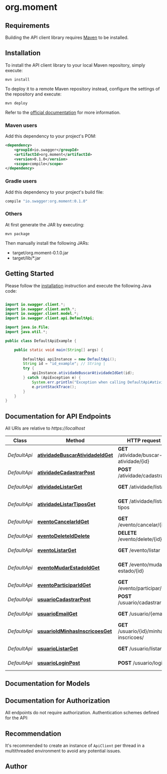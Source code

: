 # org.moment

## Requirements

Building the API client library requires [Maven](https://maven.apache.org/) to be installed.

## Installation

To install the API client library to your local Maven repository, simply execute:

```shell
mvn install
```

To deploy it to a remote Maven repository instead, configure the settings of the repository and execute:

```shell
mvn deploy
```

Refer to the [official documentation](https://maven.apache.org/plugins/maven-deploy-plugin/usage.html) for more information.

### Maven users

Add this dependency to your project's POM:

```xml
<dependency>
    <groupId>io.swagger</groupId>
    <artifactId>org.moment</artifactId>
    <version>0.1.0</version>
    <scope>compile</scope>
</dependency>
```

### Gradle users

Add this dependency to your project's build file:

```groovy
compile "io.swagger:org.moment:0.1.0"
```

### Others

At first generate the JAR by executing:

    mvn package

Then manually install the following JARs:

* target/org.moment-0.1.0.jar
* target/lib/*.jar

## Getting Started

Please follow the [installation](#installation) instruction and execute the following Java code:

```java

import io.swagger.client.*;
import io.swagger.client.auth.*;
import io.swagger.client.model.*;
import io.swagger.client.api.DefaultApi;

import java.io.File;
import java.util.*;

public class DefaultApiExample {

    public static void main(String[] args) {
        
        DefaultApi apiInstance = new DefaultApi();
        String id = "id_example"; // String | 
        try {
            apiInstance.atividadeBuscarAtividadeIdGet(id);
        } catch (ApiException e) {
            System.err.println("Exception when calling DefaultApi#atividadeBuscarAtividadeIdGet");
            e.printStackTrace();
        }
    }
}

```

## Documentation for API Endpoints

All URIs are relative to *https://localhost*

Class | Method | HTTP request | Description
------------ | ------------- | ------------- | -------------
*DefaultApi* | [**atividadeBuscarAtividadeIdGet**](docs/DefaultApi.md#atividadeBuscarAtividadeIdGet) | **GET** /atividade/buscar-atividade/{id} | Buscar uma atividade .
*DefaultApi* | [**atividadeCadastrarPost**](docs/DefaultApi.md#atividadeCadastrarPost) | **POST** /atividade/cadastrar | Cadastrar Atividade
*DefaultApi* | [**atividadeListarGet**](docs/DefaultApi.md#atividadeListarGet) | **GET** /atividade/listar | Listar atividades
*DefaultApi* | [**atividadeListarTiposGet**](docs/DefaultApi.md#atividadeListarTiposGet) | **GET** /atividade/listar-tipos | Listar tipos de atividades
*DefaultApi* | [**eventoCancelarIdGet**](docs/DefaultApi.md#eventoCancelarIdGet) | **GET** /evento/cancelar/{id} | Cancelar evento.
*DefaultApi* | [**eventoDeleteIdDelete**](docs/DefaultApi.md#eventoDeleteIdDelete) | **DELETE** /evento/delete/{id} | Deletar evento.
*DefaultApi* | [**eventoListarGet**](docs/DefaultApi.md#eventoListarGet) | **GET** /evento/listar | listar eventos
*DefaultApi* | [**eventoMudarEstadoIdGet**](docs/DefaultApi.md#eventoMudarEstadoIdGet) | **GET** /evento/mudar-estado/{id} | Mudar estado do evento.
*DefaultApi* | [**eventoParticiparIdGet**](docs/DefaultApi.md#eventoParticiparIdGet) | **GET** /evento/participar/{id} | Participar do evento.
*DefaultApi* | [**usuarioCadastrarPost**](docs/DefaultApi.md#usuarioCadastrarPost) | **POST** /usuario/cadastrar | Cadastra Usuário
*DefaultApi* | [**usuarioEmailGet**](docs/DefaultApi.md#usuarioEmailGet) | **GET** /usuario/{email} | Mostrar Usuário
*DefaultApi* | [**usuarioIdMinhasInscricoesGet**](docs/DefaultApi.md#usuarioIdMinhasInscricoesGet) | **GET** /usuario/{id}/minhas-inscricoes/ | Retorna inscrições do usuario
*DefaultApi* | [**usuarioListarGet**](docs/DefaultApi.md#usuarioListarGet) | **GET** /usuario/listar | listar usuarios
*DefaultApi* | [**usuarioLoginPost**](docs/DefaultApi.md#usuarioLoginPost) | **POST** /usuario/login | Logar Usuário


## Documentation for Models



## Documentation for Authorization

All endpoints do not require authorization.
Authentication schemes defined for the API:

## Recommendation

It's recommended to create an instance of `ApiClient` per thread in a multithreaded environment to avoid any potential issues.

## Author



